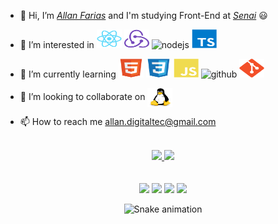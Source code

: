 - 👋 Hi, I’m <a href="https://www.linkedin.com/in/www.linkedin.com/in/allanfarias1988"><i>Allan Farias</i></a> and I'm studying Front-End at <a href="https://senaiead.senai.br/sp/login"><i>Senai</i></a> 😃️ <br>

- 👀 I’m interested in <img alt="React" height="30" width="40" src="https://raw.githubusercontent.com/devicons/devicon/master/icons/react/react-original.svg"> <img alt="Redux" height="30" width="40" src="https://raw.githubusercontent.com/devicons/devicon/master/icons/redux/redux-original.svg"> <img alt="nodejs" height="30" width="40" src="https://cdn.worldvectorlogo.com/logos/nodejs-icon.svg"> <img alt="Ts" height="30" width="40" src="https://raw.githubusercontent.com/devicons/devicon/master/icons/typescript/typescript-plain.svg"><br>

- 🌱 I’m currently learning  <img alt="HTML" height="30" width="40" src="https://raw.githubusercontent.com/devicons/devicon/master/icons/html5/html5-original.svg"> 
    <img alt="CSS" height="30" width="40" src="https://raw.githubusercontent.com/devicons/devicon/master/icons/css3/css3-original.svg"> 
    <img alt="Js" height="30" width="40" src="https://raw.githubusercontent.com/devicons/devicon/master/icons/javascript/javascript-plain.svg">
    <img alt="github" height="35" width="35" src="https://www.pngkey.com/png/detail/178-1787508_github-icon-download-at-icons8-white-github-icon.png">
    <img alt="git" height="30" width="40" src="https://raw.githubusercontent.com/devicons/devicon/master/icons/git/git-original.svg">
    

- 💞️ I’m looking to collaborate on <img align="center" alt="linux" height="30" width="40" src="https://raw.githubusercontent.com/devicons/devicon/master/icons/linux/linux-original.svg">

- 📫 How to reach me allan.digitaltec@gmail.com


<div>
    <!--<img width="10%" align="center" valign="middle" src="https://img.shields.io/youtube/channel/subscribers/UCXZQHSVEpMYrV_KNC4gfUpQ?label=iCode&style=social "target="_blank"/>-->
  </a><br>
</div>

<div align="center">
  <a href="https://github.com/allanfarias1988">
    <img height="150em" src="https://github-readme-stats.vercel.app/api?username=allanfarias1988&count_private=true&include_all_commits=true&show_icons=true&theme=buefy&hide_border=false&show_owner=true"/>
    <img height="150em" src="https://github-readme-stats.vercel.app/api/top-langs/?username=duribeiro&theme=buefy&hide_border=false&&layout=compact"/>
  </a>
</div>

<div align="center" valign="top"><br>
  
  
  <!---->
  
  
  <!---->
  <!--<img align="center" alt="Wa-Jest" height="30" width="40" src="https://cdn.jsdelivr.net/gh/devicons/devicon/icons/jest/jest-plain.svg">-->
  
  
  <!--<img align="center" alt="github" height="30" width="40" src="https://raw.githubusercontent.com/devicons/devicon/master/icons/github/github-original.svg"> -->
  
</div><br>

<div align="center">
  <a href="https://www.youtube.com/channel/UCXZQHSVEpMYrV_KNC4gfUpQ?sub_confirmation=1" target="_blank"><img src="https://img.shields.io/badge/YouTube-FF0000?style=for-the-badge&logo=youtube&logoColor=white" target="_blank"></a>
  <a href="https://www.instagram.com/allanfarias1988/" target="_blank"><img src="https://img.shields.io/badge/-Instagram-%23E4405F?style=for-the-badge&logo=instagram&logoColor=white" target="_blank"></a>
  <!-- <a href="https://www.facebook.com/usuario" target="_blank"><img src="https://img.shields.io/badge/Facebook-1877F2?style=for-the-badge&logo=facebook&logoColor=white" target="_blank"></a>  -->
  <a href="https://www.linkedin.com/in/allanfarias1988/" target="_blank"><img src="https://img.shields.io/badge/-LinkedIn-%230077B5?style=for-the-badge&logo=linkedin&logoColor=white" target="_blank"></a> 
  <a href="mailto:allan.digitaltec@gmail.com"><img src="https://img.shields.io/badge/-Gmail-%23333?style=for-the-badge&logo=gmail&logoColor=white" target="_blank"></a>
</div>

<div align="center">
  
  ![Snake animation](https://github.com/danielbped/danielbped/blob/output/github-contribution-grid-snake.svg)
  
</div>
